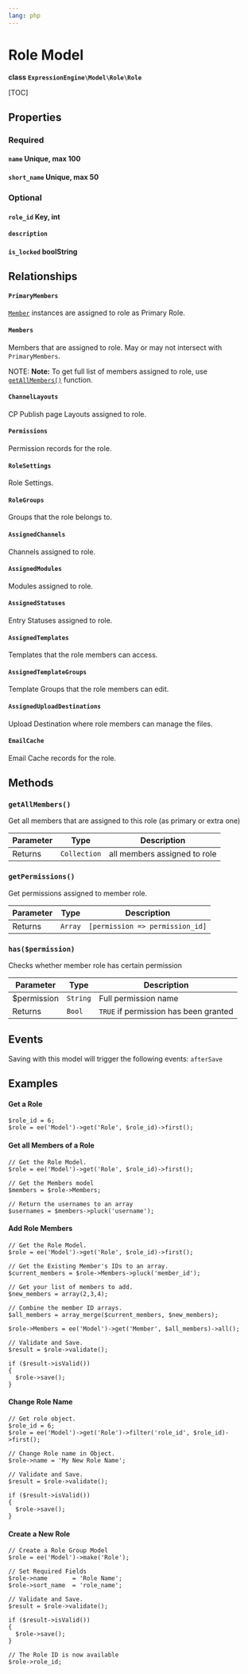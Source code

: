 ```yaml
---
lang: php
---
```


<!--
    This source file is part of the open source project
    ExpressionEngine User Guide (https://github.com/ExpressionEngine/ExpressionEngine-User-Guide)

    @link      https://expressionengine.com/
    @copyright Copyright (c) 2003-2021, Packet Tide, LLC (https://packettide.com)
    @license   https://expressionengine.com/license Licensed under Apache License, Version 2.0
-->

# Role Model

**class `ExpressionEngine\Model\Role\Role`**

[TOC]

## Properties

### Required
#### `name` Unique, max 100
#### `short_name` Unique, max 50

### Optional
#### `role_id` Key, int
#### `description`
#### `is_locked` boolString

## Relationships

#### `PrimaryMembers`
[`Member`](development/models/member.md) instances are assigned to role as Primary Role.

#### `Members`
Members that are assigned to role. May or may not intersect with `PrimaryMembers`.

NOTE: **Note:** To get full list of members assigned to role, use [`getAllMembers()`](#getallmembers) function.

#### `ChannelLayouts`
CP Publish page Layouts assigned to role.

#### `Permissions`
Permission records for the role.

#### `RoleSettings`
Role Settings.

#### `RoleGroups`
Groups that the role belongs to.

#### `AssignedChannels`
Channels assigned to role.

#### `AssignedModules`
Modules assigned to role.

#### `AssignedStatuses`
Entry Statuses assigned to role.

#### `AssignedTemplates`
Templates that the role members can access.

#### `AssignedTemplateGroups`
Template Groups that the role members can edit.

#### `AssignedUploadDestinations`
Upload Destination where role members can manage the files.

#### `EmailCache`
Email Cache records for the role.

## Methods

### `getAllMembers()`

Get all members that are assigned to this role (as primary or extra one)

| Parameter | Type         | Description                                   |
| --------- | ------------ | --------------------------------------------- |
| Returns   | `Collection` | all members assigned to role |

### `getPermissions()`

Get permissions assigned to member role.

| Parameter | Type         | Description                                   |
| --------- | ------------ | --------------------------------------------- |
| Returns   | `Array` | `[permission => permission_id]` |

### `has($permission)`

Checks whether member role has certain permission

| Parameter | Type         | Description                                   |
| --------- | ------------ | --------------------------------------------- |
| \$permission   | `String` | Full permission name |
| Returns   | `Bool` | `TRUE` if permission has been granted |

## Events
Saving with this model will trigger the following events:
`afterSave`

## Examples

#### Get a Role
```
$role_id = 6;
$role = ee('Model')->get('Role', $role_id)->first();
```

#### Get all Members of a Role
```
// Get the Role Model.
$role = ee('Model')->get('Role', $role_id)->first();

// Get the Members model
$members = $role->Members;

// Return the usernames to an array
$usernames = $members->pluck('username');
```

#### Add Role Members
```
// Get the Role Model.
$role = ee('Model')->get('Role', $role_id)->first();

// Get the Existing Member's IDs to an array.
$current_members = $role->Members->pluck('member_id');

// Get your list of members to add.
$new_members = array(2,3,4);

// Combine the member ID arrays.
$all_members = array_merge($current_members, $new_members);

$role->Members = ee('Model')->get('Member', $all_members)->all();

// Validate and Save.
$result = $role->validate();

if ($result->isValid())
{
  $role->save();
}
```


#### Change Role Name
```
// Get role object.
$role_id = 6;
$role = ee('Model')->get('Role')->filter('role_id', $role_id)->first();

// Change Role name in Object.
$role->name = 'My New Role Name';

// Validate and Save.
$result = $role->validate();

if ($result->isValid())
{
  $role->save();
}
```


#### Create a New Role
```
// Create a Role Group Model
$role = ee('Model')->make('Role');

// Set Required Fields
$role->name       = 'Role Name';
$role->sort_name  = 'role_name';

// Validate and Save.
$result = $role->validate();

if ($result->isValid())
{
  $role->save();
}

// The Role ID is now available
$role->role_id;
```